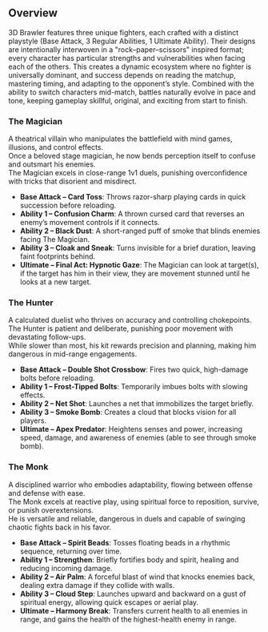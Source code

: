 ## Overview

3D Brawler features three unique fighters, each crafted with a distinct playstyle (Base Attack, 3 Regular Abilities, 1 Ultimate Ability). Their designs are intentionally interwoven in a "rock–paper–scissors" inspired format; every character has particular strengths and vulnerabilities when facing each of the others. This creates a dynamic ecosystem where no fighter is universally dominant, and success depends on reading the matchup, mastering timing, and adapting to the opponent’s style. Combined with the ability to switch characters mid-match, battles naturally evolve in pace and tone, keeping gameplay skillful, original, and exciting from start to finish.

### The Magician
A theatrical villain who manipulates the battlefield with mind games, illusions, and control effects.  
Once a beloved stage magician, he now bends perception itself to confuse and outsmart his enemies.  
The Magician excels in close-range 1v1 duels, punishing overconfidence with tricks that disorient and misdirect.  

- **Base Attack – Card Toss**: Throws razor-sharp playing cards in quick succession before reloading.  
- **Ability 1 – Confusion Charm**: A thrown cursed card that reverses an enemy’s movement controls if it connects.  
- **Ability 2 – Black Dust**: A short-ranged puff of smoke that blinds enemies facing The Magician.  
- **Ability 3 – Cloak and Sneak**: Turns invisible for a brief duration, leaving faint footprints behind.  
- **Ultimate – Final Act: Hypnotic Gaze**: The Magician can look at target(s), if the target has him in their view, they are movement stunned until he looks at a new target.

### The Hunter
A calculated duelist who thrives on accuracy and controlling chokepoints.  
The Hunter is patient and deliberate, punishing poor movement with devastating follow-ups.  
While slower than most, his kit rewards precision and planning, making him dangerous in mid-range engagements.  

- **Base Attack – Double Shot Crossbow**: Fires two quick, high-damage bolts before reloading.  
- **Ability 1 – Frost-Tipped Bolts**: Temporarily imbues bolts with slowing effects.  
- **Ability 2 – Net Shot**: Launches a net that immobilizes the target briefly.  
- **Ability 3 – Smoke Bomb**: Creates a cloud that blocks vision for all players.  
- **Ultimate – Apex Predator**: Heightens senses and power, increasing speed, damage, and awareness of enemies (able to see through smoke bomb).  

### The Monk
A disciplined warrior who embodies adaptability, flowing between offense and defense with ease.  
The Monk excels at reactive play, using spiritual force to reposition, survive, or punish overextensions.  
He is versatile and reliable, dangerous in duels and capable of swinging chaotic fights back in his favor.  

- **Base Attack – Spirit Beads**: Tosses floating beads in a rhythmic sequence, returning over time.  
- **Ability 1 – Strengthen**: Briefly fortifies body and spirit, healing and reducing incoming damage.  
- **Ability 2 – Air Palm**: A forceful blast of wind that knocks enemies back, dealing extra damage if they collide with walls.  
- **Ability 3 – Cloud Step**: Launches upward and backward on a gust of spiritual energy, allowing quick escapes or aerial play.  
- **Ultimate – Harmony Break**: Transfers current health to all enemies in range, and gains the health of the highest-health enemy in range.
